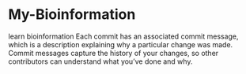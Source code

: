 # My-Bioinformation
learn bioinformation
 Each commit has an associated commit message, which is a description explaining why a particular change was made. Commit messages capture the history of your changes, so other contributors can understand what you’ve done and why.
